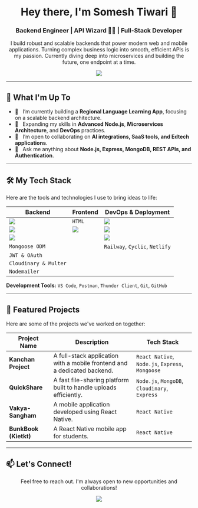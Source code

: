 <div align="center">

# Hey there, I'm Somesh Tiwari 🤘
### Backend Engineer | API Wizard 🧙‍♂️ | Full-Stack Developer

<p>I build robust and scalable backends that power modern web and mobile applications. Turning complex business logic into smooth, efficient APIs is my passion. Currently diving deep into microservices and building the future, one endpoint at a time.</p>

<img src="https://readme-typing-svg.herokuapp.com?font=Fira+Code&weight=700&size=22&pause=1000&color=00FF00&center=true&width=500&lines=Crafting+Backends+That+Just+Work...;Turning+Ideas+into+APIs+%F0%9F%9A%80;Chasing+Bugs+Like+a+Pro+%F0%9F%94%AB" />

</div>

---

## 🚀 What I'm Up To

* 🔭 &nbsp; I’m currently building a **Regional Language Learning App**, focusing on a scalable backend architecture.
* 🌱 &nbsp; Expanding my skills in **Advanced Node.js**, **Microservices Architecture**, and **DevOps** practices.
* 👯 &nbsp; I’m open to collaborating on **AI integrations, SaaS tools, and Edtech applications**.
* 💬 &nbsp; Ask me anything about **Node.js, Express, MongoDB, REST APIs, and Authentication**.

---

## 🛠️ My Tech Stack

Here are the tools and technologies I use to bring ideas to life:

| Backend                                                                                                 | Frontend                                  | DevOps & Deployment                                       |
| ------------------------------------------------------------------------------------------------------- | ----------------------------------------- | --------------------------------------------------------- |
| <img src="https://img.shields.io/badge/Node.js-339933?style=flat&logo=nodedotjs&logoColor=white"/>         | `HTML`                                    | <img src="https://img.shields.io/badge/Git-F05032?style=flat&logo=git&logoColor=white"/>            |
| <img src="https://img.shields.io/badge/Express.js-000000?style=flat&logo=express&logoColor=white"/>       | <img src="https://img.shields.io/badge/TailwindCSS-38B2AC?style=flat&logo=tailwind-css&logoColor=white"/> | <img src="https://img.shields.io/badge/GitHub-181717?style=flat&logo=github&logoColor=white"/>     |
| <img src="https://img.shields.io/badge/MongoDB-4EA94B?style=flat&logo=mongodb&logoColor=white"/>          |                                           | <img src="https://img.shields.io/badge/Render-46E3B7?style=flat&logo=render&logoColor=white"/>      |
| `Mongoose ODM`                                                                                          |                                           | `Railway`, `Cyclic`, `Netlify`                            |
| `JWT & OAuth`                                                                                           |                                           |                                                           |
| `Cloudinary & Multer`                                                                                   |                                           |                                                           |
| `Nodemailer`                                                                                            |                                           |                                                           |

**Development Tools:** `VS Code`, `Postman`, `Thunder Client`, `Git`, `GitHub`

---

## 📂 Featured Projects

Here are some of the projects we've worked on together:

| Project Name         | Description                                                               | Tech Stack                                |
| -------------------- | ------------------------------------------------------------------------- | ----------------------------------------- |
| **Kanchan Project** | A full-stack application with a mobile frontend and a dedicated backend.  | `React Native`, `Node.js`, `Express`, `Mongoose` |
| **QuickShare** | A fast file-sharing platform built to handle uploads efficiently.         | `Node.js`, `MongoDB`, `Cloudinary`, `Express`   |
| **Vakya-Sangham** | A mobile application developed using React Native.                        | `React Native`                            |
| **BunkBook (Kietkt)**| A React Native mobile app for students.                                   | `React Native`                            |

---

## 📫 Let's Connect!

<div align="center">
  <p>Feel free to reach out. I'm always open to new opportunities and collaborations!</p>
  <a href="mailto:someshtiwari532@gmail.com">
    <img src="https://img.shields.io/badge/Email-D14836?style=for-the-badge&logo=gmail&logoColor=white" />
  </a>
</div>
